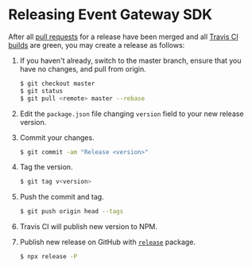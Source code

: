 # Releasing Event Gateway SDK

After all [pull requests](https://github.com/serverless/serverless-event-gateway-plugin/pulls) for a release have been merged and all [Travis CI builds](https://travis-ci.org/serverless/serverless-event-gateway-plugin) are green, you may create a release as follows:

1. If you haven't already, switch to the master branch, ensure that you have no changes, and pull from origin.

    ```sh
    $ git checkout master
    $ git status
    $ git pull <remote> master --rebase
    ```

1. Edit the `package.json` file changing `version` field to your new release version.

1. Commit your changes.

    ```sh
    $ git commit -am "Release <version>"
    ```

1. Tag the version.

    ```sh
    $ git tag v<version>
    ```

1. Push the commit and tag.

    ```sh
    $ git push origin head --tags
    ```

1. Travis CI will publish new version to NPM.

1. Publish new release on GitHub with [`release`](https://github.com/zeit/release) package.

    ```sh
    $ npx release -P
    ```
